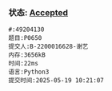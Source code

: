 ### 状态: [Accepted](http://dsbpython.openjudge.cn/dspythonbook/solution/49204130)
```
#:49204130
题目:P0650
提交人:B-2200016628-谢艺
内存:3656kB
时间:22ms
语言:Python3
提交时间:2025-05-19 10:21:07
```

